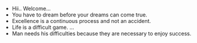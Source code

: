 * Hii.. Welcome...
* You have to dream before your dreams can come true.
* Excellence is a continuous process and not an accident.
* Life is a difficult game. ...
* Man needs his difficulties because they are necessary to enjoy success.
